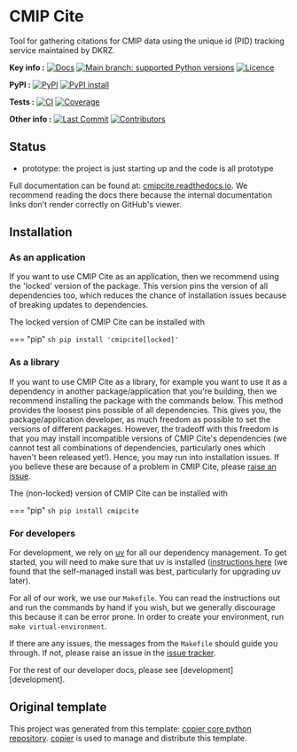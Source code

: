<!--- --8<-- [start:description] -->
# CMIP Cite

Tool for gathering citations for CMIP data using the unique id (PID) tracking service maintained by DKRZ.

**Key info :**
[![Docs](https://readthedocs.org/projects/cmipcite/badge/?version=latest)](https://cmipcite.readthedocs.io)
[![Main branch: supported Python versions](https://img.shields.io/python/required-version-toml?tomlFilePath=https%3A%2F%2Fraw.githubusercontent.com%2FWCRP-CMIP%2Fcmipcite%2Fmain%2Fpyproject.toml)](https://github.com/WCRP-CMIP/cmipcite/blob/main/pyproject.toml)
[![Licence](https://img.shields.io/pypi/l/cmipcite?label=licence)](https://github.com/WCRP-CMIP/cmipcite/blob/main/LICENCE)

**PyPI :**
[![PyPI](https://img.shields.io/pypi/v/cmipcite.svg)](https://pypi.org/project/cmipcite/)
[![PyPI install](https://github.com/WCRP-CMIP/cmipcite/actions/workflows/install-pypi.yaml/badge.svg?branch=main)](https://github.com/WCRP-CMIP/cmipcite/actions/workflows/install-pypi.yaml)

**Tests :**
[![CI](https://github.com/WCRP-CMIP/cmipcite/actions/workflows/ci.yaml/badge.svg?branch=main)](https://github.com/WCRP-CMIP/cmipcite/actions/workflows/ci.yaml)
[![Coverage](https://codecov.io/gh/WCRP-CMIP/cmipcite/branch/main/graph/badge.svg)](https://codecov.io/gh/WCRP-CMIP/cmipcite)

**Other info :**
[![Last Commit](https://img.shields.io/github/last-commit/WCRP-CMIP/cmipcite.svg)](https://github.com/WCRP-CMIP/cmipcite/commits/main)
[![Contributors](https://img.shields.io/github/contributors/WCRP-CMIP/cmipcite.svg)](https://github.com/WCRP-CMIP/cmipcite/graphs/contributors)
## Status

<!---

We recommend having a status line in your repo
to tell anyone who stumbles on your repository where you're up to.
Some suggested options:

- prototype: the project is just starting up and the code is all prototype
- development: the project is actively being worked on
- finished: the project has achieved what it wanted
  and is no longer being worked on, we won't reply to any issues
- dormant: the project is no longer worked on
  but we might come back to it,
  if you have questions, feel free to raise an issue
- abandoned: this project is no longer worked on
  and we won't reply to any issues
-->

- prototype: the project is just starting up and the code is all prototype

<!--- --8<-- [end:description] -->

Full documentation can be found at:
[cmipcite.readthedocs.io](https://cmipcite.readthedocs.io/en/latest/).
We recommend reading the docs there because the internal documentation links
don't render correctly on GitHub's viewer.

## Installation

<!--- --8<-- [start:installation] -->
### As an application

If you want to use CMIP Cite as an application,
then we recommend using the 'locked' version of the package.
This version pins the version of all dependencies too,
which reduces the chance of installation issues
because of breaking updates to dependencies.

The locked version of CMIP Cite can be installed with

=== "pip"
    ```sh
    pip install 'cmipcite[locked]'
    ```

### As a library

If you want to use CMIP Cite as a library,
for example you want to use it
as a dependency in another package/application that you're building,
then we recommend installing the package with the commands below.
This method provides the loosest pins possible of all dependencies.
This gives you, the package/application developer,
as much freedom as possible to set the versions of different packages.
However, the tradeoff with this freedom is that you may install
incompatible versions of CMIP Cite's dependencies
(we cannot test all combinations of dependencies,
particularly ones which haven't been released yet!).
Hence, you may run into installation issues.
If you believe these are because of a problem in CMIP Cite,
please [raise an issue](https://github.com/WCRP-CMIP/cmipcite/issues).

The (non-locked) version of CMIP Cite can be installed with

=== "pip"
    ```sh
    pip install cmipcite
    ```

### For developers

For development, we rely on [uv](https://docs.astral.sh/uv/)
for all our dependency management.
To get started, you will need to make sure that uv is installed
([instructions here](https://docs.astral.sh/uv/getting-started/installation/)
(we found that the self-managed install was best,
particularly for upgrading uv later).

For all of our work, we use our `Makefile`.
You can read the instructions out and run the commands by hand if you wish,
but we generally discourage this because it can be error prone.
In order to create your environment, run `make virtual-environment`.

If there are any issues, the messages from the `Makefile` should guide you through.
If not, please raise an issue in the
[issue tracker](https://github.com/WCRP-CMIP/cmipcite/issues).

For the rest of our developer docs, please see [development][development].

<!--- --8<-- [end:installation] -->

## Original template

This project was generated from this template:
[copier core python repository](https://gitlab.com/openscm/copier-core-python-repository).
[copier](https://copier.readthedocs.io/en/stable/) is used to manage and
distribute this template.
